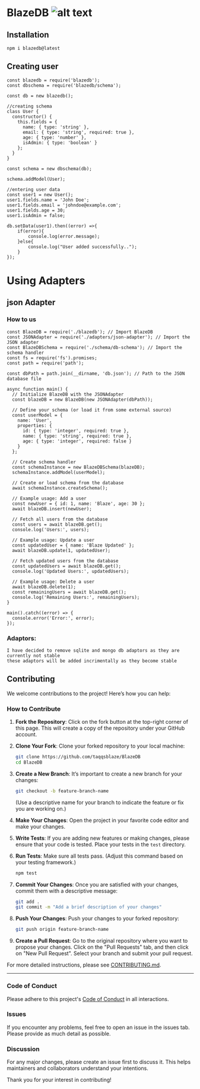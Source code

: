 # BlazeDB ![alt text](https://cdn-icons-png.flaticon.com/128/5246/5246837.png)

## Installation
`npm i blazedb@latest`


## Creating user

```
const blazedb = require('blazedb');
const dbschema = require('blazedb/schema');

const db = new blazedb();

//creating schema
class User {
  constructor() {
    this.fields = {
      name: { type: 'string' },
      email: { type: 'string', required: true },
      age: { type: 'number' },
      isAdmin: { type: 'boolean' }
    };
  }
}

const schema = new dbschema(db);

schema.addModel(User);

//entering user data
const user1 = new User();
user1.fields.name = 'John Doe';
user1.fields.email = 'johndoe@example.com';
user1.fields.age = 30;
user1.isAdmin = false;

db.setData(user1).then((error) =>{
    if(error){
        console.log(error.message);
    }else{
        console.log("User added successfully..");
    }
});
```

# Using Adapters

## json Adapter

### How to us


```
const BlazeDB = require('./blazedb'); // Import BlazeDB
const JSONAdapter = require('./adapters/json-adapter'); // Import the JSON adapter
const BlazeDBSchema = require('./schema/db-schema'); // Import the schema handler
const fs = require('fs').promises;
const path = require('path');

const dbPath = path.join(__dirname, 'db.json'); // Path to the JSON database file

async function main() {
  // Initialize BlazeDB with the JSONAdapter
  const blazeDB = new BlazeDB(new JSONAdapter(dbPath));

  // Define your schema (or load it from some external source)
  const userModel = {
    name: 'User',
    properties: {
      id: { type: 'integer', required: true },
      name: { type: 'string', required: true },
      age: { type: 'integer', required: false }
    }
  };

  // Create schema handler
  const schemaInstance = new BlazeDBSchema(blazeDB);
  schemaInstance.addModel(userModel);

  // Create or load schema from the database
  await schemaInstance.createSchema();

  // Example usage: Add a user
  const newUser = { id: 1, name: 'Blaze', age: 30 };
  await blazeDB.insert(newUser);

  // Fetch all users from the database
  const users = await blazeDB.get();
  console.log('Users:', users);

  // Example usage: Update a user
  const updatedUser = { name: 'Blaze Updated' };
  await blazeDB.update(1, updatedUser);

  // Fetch updated users from the database
  const updatedUsers = await blazeDB.get();
  console.log('Updated Users:', updatedUsers);

  // Example usage: Delete a user
  await blazeDB.delete(1);
  const remainingUsers = await blazeDB.get();
  console.log('Remaining Users:', remainingUsers);
}

main().catch((error) => {
  console.error('Error:', error);
});

```
### Adaptors:
```
I have decided to remove sqlite and mongo db adaptors as they are currently not stable
these adaptors will be added incrimentally as they become stable
```

## Contributing

We welcome contributions to the project! Here’s how you can help:

### How to Contribute

1. **Fork the Repository**: Click on the fork button at the top-right corner of this page. This will create a copy of the repository under your GitHub account.

2. **Clone Your Fork**: Clone your forked repository to your local machine:
    ```bash
    git clone https://github.com/taqqsblaze/BlazeDB
    cd BlazeDB
    ```

3. **Create a New Branch**: It’s important to create a new branch for your changes:
    ```bash
    git checkout -b feature-branch-name
    ```
    (Use a descriptive name for your branch to indicate the feature or fix you are working on.)

4. **Make Your Changes**: Open the project in your favorite code editor and make your changes.

5. **Write Tests**: If you are adding new features or making changes, please ensure that your code is tested. Place your tests in the `test` directory.

6. **Run Tests**: Make sure all tests pass. (Adjust this command based on your testing framework.)
    ```bash
    npm test
    ```

7. **Commit Your Changes**: Once you are satisfied with your changes, commit them with a descriptive message:
    ```bash
    git add .
    git commit -m "Add a brief description of your changes"
    ```

8. **Push Your Changes**: Push your changes to your forked repository:
    ```bash
    git push origin feature-branch-name
    ```

9. **Create a Pull Request**: Go to the original repository where you want to propose your changes. Click on the "Pull Requests" tab, and then click on "New Pull Request". Select your branch and submit your pull request.


For more detailed instructions, please see [CONTRIBUTING.md](CONTRIBUTING.md).
<hr>

### Code of Conduct

Please adhere to this project's [Code of Conduct](CODE_OF_CONDUCT.md) in all interactions.

### Issues

If you encounter any problems, feel free to open an issue in the issues tab. Please provide as much detail as possible.

### Discussion

For any major changes, please create an issue first to discuss it. This helps maintainers and collaborators understand your intentions.


Thank you for your interest in contributing!